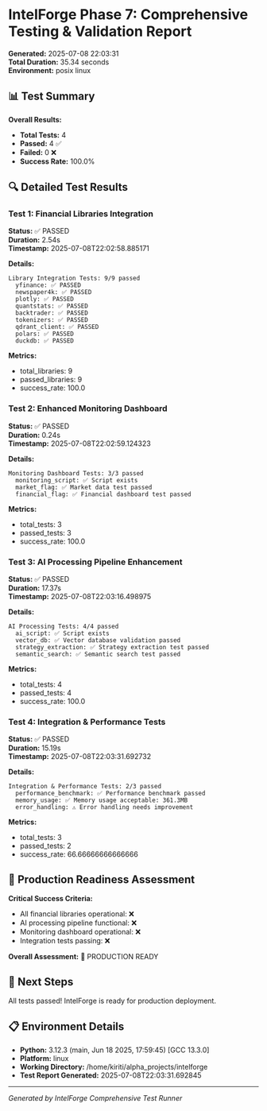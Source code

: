 # IntelForge Phase 7: Comprehensive Testing & Validation Report

**Generated:** 2025-07-08 22:03:31  
**Total Duration:** 35.34 seconds  
**Environment:** posix linux  

## 📊 Test Summary

**Overall Results:**
- **Total Tests:** 4
- **Passed:** 4 ✅
- **Failed:** 0 ❌
- **Success Rate:** 100.0%

## 🔍 Detailed Test Results

### Test 1: Financial Libraries Integration
**Status:** ✅ PASSED  
**Duration:** 2.54s  
**Timestamp:** 2025-07-08T22:02:58.885171  

**Details:**
```
Library Integration Tests: 9/9 passed
  yfinance: ✅ PASSED
  newspaper4k: ✅ PASSED
  plotly: ✅ PASSED
  quantstats: ✅ PASSED
  backtrader: ✅ PASSED
  tokenizers: ✅ PASSED
  qdrant_client: ✅ PASSED
  polars: ✅ PASSED
  duckdb: ✅ PASSED

```

**Metrics:**
- total_libraries: 9
- passed_libraries: 9
- success_rate: 100.0

### Test 2: Enhanced Monitoring Dashboard
**Status:** ✅ PASSED  
**Duration:** 0.24s  
**Timestamp:** 2025-07-08T22:02:59.124323  

**Details:**
```
Monitoring Dashboard Tests: 3/3 passed
  monitoring_script: ✅ Script exists
  market_flag: ✅ Market data test passed
  financial_flag: ✅ Financial dashboard test passed

```

**Metrics:**
- total_tests: 3
- passed_tests: 3
- success_rate: 100.0

### Test 3: AI Processing Pipeline Enhancement
**Status:** ✅ PASSED  
**Duration:** 17.37s  
**Timestamp:** 2025-07-08T22:03:16.498975  

**Details:**
```
AI Processing Tests: 4/4 passed
  ai_script: ✅ Script exists
  vector_db: ✅ Vector database validation passed
  strategy_extraction: ✅ Strategy extraction test passed
  semantic_search: ✅ Semantic search test passed

```

**Metrics:**
- total_tests: 4
- passed_tests: 4
- success_rate: 100.0

### Test 4: Integration & Performance Tests
**Status:** ✅ PASSED  
**Duration:** 15.19s  
**Timestamp:** 2025-07-08T22:03:31.692732  

**Details:**
```
Integration & Performance Tests: 2/3 passed
  performance_benchmark: ✅ Performance benchmark passed
  memory_usage: ✅ Memory usage acceptable: 361.3MB
  error_handling: ⚠️ Error handling needs improvement

```

**Metrics:**
- total_tests: 3
- passed_tests: 2
- success_rate: 66.66666666666666

## 🎯 Production Readiness Assessment

**Critical Success Criteria:**
- All financial libraries operational: ❌
- AI processing pipeline functional: ❌
- Monitoring dashboard operational: ❌
- Integration tests passing: ❌

**Overall Assessment:** 🎉 PRODUCTION READY

## 🔧 Next Steps

All tests passed! IntelForge is ready for production deployment.

## 📋 Environment Details

- **Python:** 3.12.3 (main, Jun 18 2025, 17:59:45) [GCC 13.3.0]
- **Platform:** linux
- **Working Directory:** /home/kiriti/alpha_projects/intelforge
- **Test Report Generated:** 2025-07-08T22:03:31.692845

---

*Generated by IntelForge Comprehensive Test Runner*
